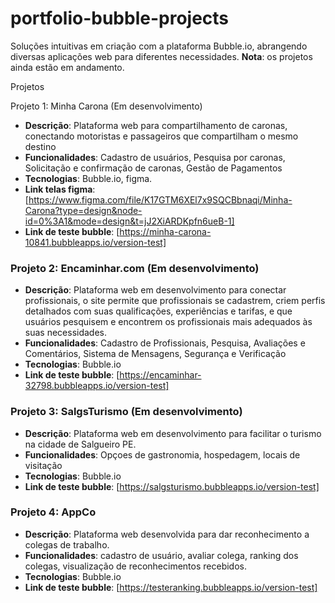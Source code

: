 # portfolio-bubble-projects
Soluções intuitivas em criação com a plataforma Bubble.io, abrangendo diversas aplicações web para diferentes necessidades. **Nota**: os projetos ainda estão em andamento.

Projetos

Projeto 1: Minha Carona (Em desenvolvimento)
- **Descrição**: Plataforma web para compartilhamento de caronas, conectando motoristas e passageiros que compartilham o mesmo destino
- **Funcionalidades**: Cadastro de usuários, Pesquisa por caronas, Solicitação e confirmação de caronas, Gestão de Pagamentos
- **Tecnologias**: Bubble.io, figma.
- **Link telas figma**: [https://www.figma.com/file/K17GTM6XEl7x9SQCBbnaqi/Minha-Carona?type=design&node-id=0%3A1&mode=design&t=jJ2XiARDKpfn6ueB-1]
- **Link de teste bubble**: [https://minha-carona-10841.bubbleapps.io/version-test]

### Projeto 2: Encaminhar.com (Em desenvolvimento)
- **Descrição**: Plataforma web em desenvolvimento para conectar profissionais, o site permite que profissionais se cadastrem, criem perfis detalhados com suas qualificações, experiências e tarifas, e que usuários pesquisem e encontrem os profissionais mais adequados às suas necessidades.
- **Funcionalidades**: Cadastro de Profissionais, Pesquisa, Avaliações e Comentários, Sistema de Mensagens, Segurança e Verificação
- **Tecnologias**: Bubble.io
- **Link de teste bubble**: [https://encaminhar-32798.bubbleapps.io/version-test]

### Projeto 3: SalgsTurismo (Em desenvolvimento)
- **Descrição**: Plataforma web em desenvolvimento para facilitar o turismo na cidade de Salgueiro PE.
- **Funcionalidades**: Opçoes de gastronomia, hospedagem, locais de visitação
- **Tecnologias**: Bubble.io
- **Link de teste bubble**: [https://salgsturismo.bubbleapps.io/version-test]

### Projeto 4: AppCo 
- **Descrição**: Plataforma web desenvolvida para dar reconhecimento a colegas de trabalho.
- **Funcionalidades**: cadastro de usuário, avaliar colega, ranking dos colegas, visualização de reconhecimentos recebidos.
- **Tecnologias**: Bubble.io
- **Link de teste bubble**: [https://testeranking.bubbleapps.io/version-test]

